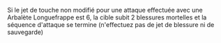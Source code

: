 Si le jet de touche non modifié pour
une attaque effectuée avec une Arbalète
Longuefrappe est 6, la cible subit 2
blessures mortelles et la séquence
d'attaque se termine (n'effectuez pas de
jet de blessure ni de sauvegarde)
